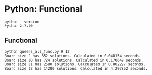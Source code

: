 # Python: Functional

    python --version
    Python 2.7.10

## Functional

    python queens_all_func.py 9 12
    Board size 9 has 352 solutions. Calculated in 0.048154 seconds.
    Board size 10 has 724 solutions. Calculated in 0.170649 seconds.
    Board size 11 has 2680 solutions. Calculated in 0.802227 seconds.
    Board size 12 has 14200 solutions. Calculated in 4.297852 seconds.

